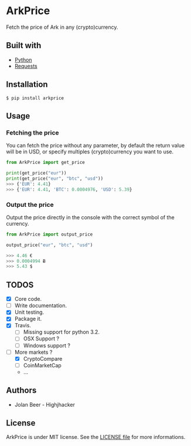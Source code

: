 # ArkPrice

Fetch the price of Ark in any (crypto)currency.

## Built with
- [Python](https://www.python.org/)
- [Requests](http://docs.python-requests.org/en/master/)

## Installation

```shell
$ pip install arkprice
```

## Usage

### Fetching the price

You can fetch the price without any parameter, by default the return value will be in USD, 
or specify multiples (crypto)currency you want to use.

```python
from ArkPrice import get_price

print(get_price("eur"))
print(get_price("eur", "btc", "usd"))
>>> {'EUR': 4.41}
>>> {'EUR': 4.41, 'BTC': 0.0004976, 'USD': 5.39}
```

### Output the price

Output the price directly in the console with the correct symbol of the currency.

```python
from ArkPrice import output_price

output_price("eur", "btc", "usd")

>>> 4.46 €
>>> 0.0004994 Ƀ
>>> 5.43 $
```

## TODOS

- [x] Core code.
- [ ] Write documentation.
- [x] Unit testing.
- [x] Package it.
- [x] Travis.
    - [ ] Missing support for python 3.2.
    - [ ] OSX Support ?
    - [ ] Windows support ?
- [ ] More markets ?
    - [x] CryptoCompare
    - [ ] CoinMarketCap
    - ...

## Authors

- Jolan Beer - Highjhacker

## License

ArkPrice is under MIT license. See the [LICENSE file](https://github.com/Highjhacker/arkprice/blob/master/LICENSE) for more informations.